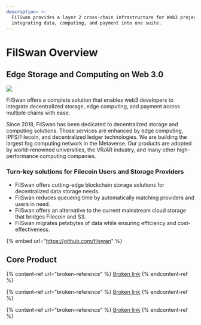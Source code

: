 ```yaml
---
description: >-
  FilSwan provides a layer 2 cross-chain infrastructure for Web3 projects by
  integrating data, computing, and payment into one suite.
---
```


# FilSwan Overview

## Edge Storage and Computing on Web 3.0

![
](<.gitbook/assets/image (28) (1) (1) (1) (1) (1).png>)

FilSwan offers a complete solution that enables web3 developers to integrate decentralized storage, edge computing, and payment across multiple chains with ease.

Since 2018, FilSwan has been dedicated to decentralized storage and computing solutions. Those services are enhanced by edge computing, IPFS/Filecoin, and decentralized ledger technologies. We are building the largest fog computing network in the Metaverse. Our products are adopted by world-renowned universities, the VR/AR industry, and many other high-performance computing companies.

### Turn-key solutions for Filecoin Users and Storage Providers

* FilSwan offers cutting-edge blockchain storage solutions for decentralized data storage needs.
* FilSwan reduces queueing time by automatically matching providers and users in need.
* FilSwan offers an alternative to the current mainstream cloud storage that bridges Filecoin and S3.
* FilSwan migrates petabytes of data while ensuring efficiency and cost-effectiveness.

{% embed url="https://github.com/filswan" %}

## Core Product

{% content-ref url="broken-reference" %}
[Broken link](broken-reference)
{% endcontent-ref %}

{% content-ref url="broken-reference" %}
[Broken link](broken-reference)
{% endcontent-ref %}

{% content-ref url="broken-reference" %}
[Broken link](broken-reference)
{% endcontent-ref %}
